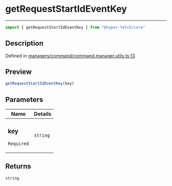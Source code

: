 

# getRequestStartIdEventKey

<div class="api-docs__separator" data-reactroot="">

---

</div><div class="api-docs__import" data-reactroot="">

```ts
import { getRequestStartIdEventKey } from "@hyper-fetch/core"
```

</div><div class="api-docs__section">

## Description

</div><div class="api-docs__description"><span class="api-docs__do-not-parse">



</span></div><p class="api-docs__definition">

Defined in [managers/command/command.manager.utils.ts:13](https://github.com/BetterTyped/hyper-fetch/blob/4197368e/packages/core/src/managers/command/command.manager.utils.ts#L13)

</p><div class="api-docs__section">

## Preview

</div><div class="api-docs__preview fn">

```ts
getRequestStartIdEventKey(key)
```

</div><div class="api-docs__section">

## Parameters

</div><div class="api-docs__parameters"><table><thead><tr><th>Name</th><th>Details</th></tr></thead><tbody><tr param-data="key"><td class="api-docs__param-name required">

### key 

`Required`

</td><td class="api-docs__param-type">

`string`

</td></tr></tbody></table></div><div class="api-docs__section">

## Returns

</div><div class="api-docs__returns">

```ts
string
```

</div>